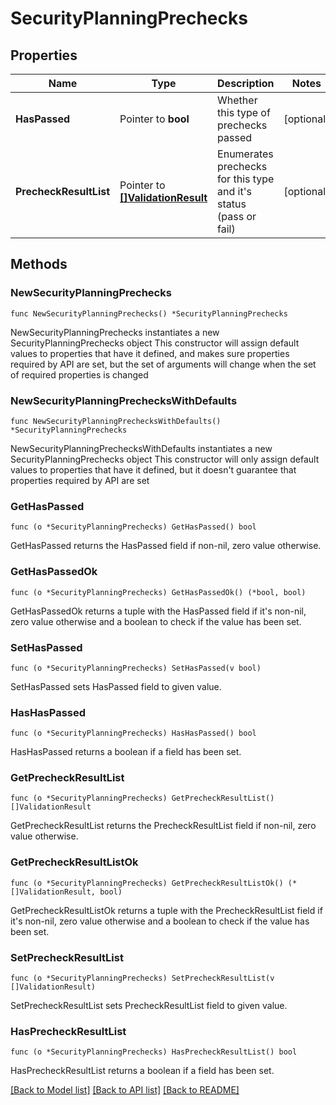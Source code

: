 # SecurityPlanningPrechecks

## Properties

Name | Type | Description | Notes
------------ | ------------- | ------------- | -------------
**HasPassed** | Pointer to **bool** | Whether this type of prechecks passed | [optional] 
**PrecheckResultList** | Pointer to [**[]ValidationResult**](ValidationResult.md) | Enumerates prechecks for this type and it&#39;s status (pass or fail)  | [optional] 

## Methods

### NewSecurityPlanningPrechecks

`func NewSecurityPlanningPrechecks() *SecurityPlanningPrechecks`

NewSecurityPlanningPrechecks instantiates a new SecurityPlanningPrechecks object
This constructor will assign default values to properties that have it defined,
and makes sure properties required by API are set, but the set of arguments
will change when the set of required properties is changed

### NewSecurityPlanningPrechecksWithDefaults

`func NewSecurityPlanningPrechecksWithDefaults() *SecurityPlanningPrechecks`

NewSecurityPlanningPrechecksWithDefaults instantiates a new SecurityPlanningPrechecks object
This constructor will only assign default values to properties that have it defined,
but it doesn't guarantee that properties required by API are set

### GetHasPassed

`func (o *SecurityPlanningPrechecks) GetHasPassed() bool`

GetHasPassed returns the HasPassed field if non-nil, zero value otherwise.

### GetHasPassedOk

`func (o *SecurityPlanningPrechecks) GetHasPassedOk() (*bool, bool)`

GetHasPassedOk returns a tuple with the HasPassed field if it's non-nil, zero value otherwise
and a boolean to check if the value has been set.

### SetHasPassed

`func (o *SecurityPlanningPrechecks) SetHasPassed(v bool)`

SetHasPassed sets HasPassed field to given value.

### HasHasPassed

`func (o *SecurityPlanningPrechecks) HasHasPassed() bool`

HasHasPassed returns a boolean if a field has been set.

### GetPrecheckResultList

`func (o *SecurityPlanningPrechecks) GetPrecheckResultList() []ValidationResult`

GetPrecheckResultList returns the PrecheckResultList field if non-nil, zero value otherwise.

### GetPrecheckResultListOk

`func (o *SecurityPlanningPrechecks) GetPrecheckResultListOk() (*[]ValidationResult, bool)`

GetPrecheckResultListOk returns a tuple with the PrecheckResultList field if it's non-nil, zero value otherwise
and a boolean to check if the value has been set.

### SetPrecheckResultList

`func (o *SecurityPlanningPrechecks) SetPrecheckResultList(v []ValidationResult)`

SetPrecheckResultList sets PrecheckResultList field to given value.

### HasPrecheckResultList

`func (o *SecurityPlanningPrechecks) HasPrecheckResultList() bool`

HasPrecheckResultList returns a boolean if a field has been set.


[[Back to Model list]](../README.md#documentation-for-models) [[Back to API list]](../README.md#documentation-for-api-endpoints) [[Back to README]](../README.md)


